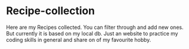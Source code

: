 # Recipe-collection
Here are my Recipes collected. You can filter through and add new ones. But currently it is based on my local db. Just an website to practice my coding skills in general and share on of my favourite hobby.
